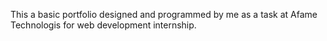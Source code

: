 This a basic portfolio designed and programmed by me as a task at Afame Technologis for web development internship.
